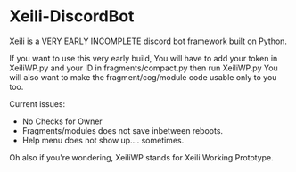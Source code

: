 # Xeili-DiscordBot
Xeili is a VERY EARLY INCOMPLETE discord bot framework built on Python.

If you want to use this very early build, You will have to add your token in XeiliWP.py and your ID in fragments/compact.py then run XeiliWP.py
You will also want to make the fragment/cog/module code usable only to you too.

Current issues:
- No Checks for Owner
- Fragments/modules does not save inbetween reboots.
- Help menu does not show up.... sometimes.




Oh also if you're wondering, XeiliWP stands for Xeili Working Prototype.
